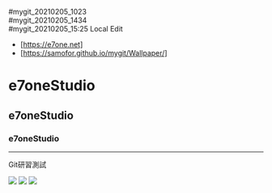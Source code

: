 #mygit_20210205_1023  
#mygit_20210205_1434  
#mygit_20210205_15:25 Local Edit 

- [https://e7one.net]
- [https://samofor.github.io/mygit/Wallpaper/]
# e7oneStudio
## e7oneStudio
### e7oneStudio
---
Git研習測試 

<img src="https://1.bp.blogspot.com/-pt4k_FGXa9Q/X3_X8Zvq8BI/AAAAAAADnQY/7mHfYlBqbhg-meqTjoaNzmbTmK-uz5qeACPcBGAsYHg/s2400/P_20201008_162601_1.jpg">

<img src="https://1.bp.blogspot.com/-fQXfgaBS04Y/X0KBWRlb1mI/AAAAAAADmMQ/bEs0yW54_v8EIQAXII6nUf7ngHSL_1MLgCNcBGAsYHQ/s640/P_20160121_210215_1.jpg">

<img src="https://1.bp.blogspot.com/-qVLKBE2UFFU/X3Hhrs7-i1I/AAAAAAADmyc/sgh0cnnQBk4sPaqeaHE2AUiqhpWR0JdWwCPcBGAsYHg/w640-h360/P_20200920_234044_1.jpg">
